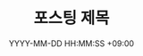 ---
title: 포스팅 제목
date: YYYY-MM-DD HH:MM:SS +09:00
categories: [Test, Hello World]
tags:
  [
    
  ]
---